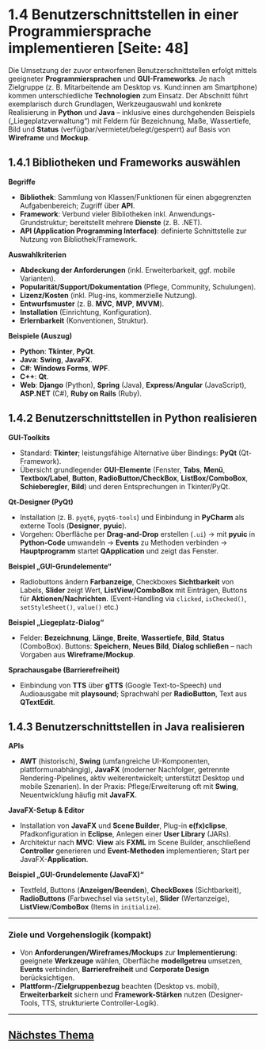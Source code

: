 # 1.4 Benutzerschnittstellen in einer Programmiersprache implementieren [Seite: 48]

Die Umsetzung der zuvor entworfenen Benutzerschnittstellen erfolgt mittels geeigneter **Programmiersprachen** und **GUI-Frameworks**. Je nach Zielgruppe (z. B. Mitarbeitende am Desktop vs. Kund:innen am Smartphone) kommen unterschiedliche **Technologien** zum Einsatz. Der Abschnitt führt exemplarisch durch Grundlagen, Werkzeugauswahl und konkrete Realisierung in **Python** und **Java** – inklusive eines durchgehenden Beispiels („Liegeplatzverwaltung“) mit Feldern für Bezeichnung, Maße, Wassertiefe, Bild und **Status** (verfügbar/vermietet/belegt/gesperrt) auf Basis von **Wireframe** und **Mockup**. 

## 1.4.1 Bibliotheken und Frameworks auswählen

**Begriffe**

* **Bibliothek**: Sammlung von Klassen/Funktionen für einen abgegrenzten Aufgabenbereich; Zugriff über **API**.
* **Framework**: Verbund vieler Bibliotheken inkl. Anwendungs-Grundstruktur; bereitstellt mehrere **Dienste** (z. B. .NET).
* **API (Application Programming Interface)**: definierte Schnittstelle zur Nutzung von Bibliothek/Framework. 

**Auswahlkriterien**

* **Abdeckung der Anforderungen** (inkl. Erweiterbarkeit, ggf. mobile Varianten).
* **Popularität/Support/Dokumentation** (Pflege, Community, Schulungen).
* **Lizenz/Kosten** (inkl. Plug-ins, kommerzielle Nutzung).
* **Entwurfsmuster** (z. B. **MVC**, **MVP**, **MVVM**).
* **Installation** (Einrichtung, Konfiguration).
* **Erlernbarkeit** (Konventionen, Struktur). 

**Beispiele (Auszug)**

* **Python**: **Tkinter**, **PyQt**.
* **Java**: **Swing**, **JavaFX**.
* **C#**: **Windows Forms**, **WPF**.
* **C++**: **Qt**.
* **Web**: **Django** (Python), **Spring** (Java), **Express**/**Angular** (JavaScript), **ASP.NET** (C#), **Ruby on Rails** (Ruby). 

## 1.4.2 Benutzerschnittstellen in **Python** realisieren

**GUI-Toolkits**

* Standard: **Tkinter**; leistungsfähige Alternative über Bindings: **PyQt** (Qt-Framework).
* Übersicht grundlegender **GUI-Elemente** (Fenster, **Tabs**, **Menü**, **Textbox/Label**, **Button**, **RadioButton/CheckBox**, **ListBox/ComboBox**, **Schieberegler**, **Bild**) und deren Entsprechungen in Tkinter/PyQt. 

**Qt-Designer (PyQt)**

* Installation (z. B. `pyqt6`, `pyqt6-tools`) und Einbindung in **PyCharm** als externe Tools (**Designer**, **pyuic**).
* Vorgehen: Oberfläche per **Drag-and-Drop** erstellen (`.ui`) → mit **pyuic** in **Python-Code** umwandeln → **Events** zu Methoden verbinden → **Hauptprogramm** startet **QApplication** und zeigt das Fenster. 

**Beispiel „GUI-Grundelemente“**

* Radiobuttons ändern **Farbanzeige**, Checkboxes **Sichtbarkeit** von Labels, **Slider** zeigt Wert, **ListView/ComboBox** mit Einträgen, Buttons für **Aktionen/Nachrichten**. (Event-Handling via `clicked`, `isChecked()`, `setStyleSheet()`, `value()` etc.) 

**Beispiel „Liegeplatz-Dialog“**

* Felder: **Bezeichnung**, **Länge**, **Breite**, **Wassertiefe**, **Bild**, **Status** (ComboBox). Buttons: **Speichern**, **Neues Bild**, **Dialog schließen** – nach Vorgaben aus **Wireframe/Mockup**. 

**Sprachausgabe (Barrierefreiheit)**

* Einbindung von **TTS** über **gTTS** (Google Text-to-Speech) und Audioausgabe mit **playsound**; Sprachwahl per **RadioButton**, Text aus **QTextEdit**. 

## 1.4.3 Benutzerschnittstellen in **Java** realisieren

**APIs**

* **AWT** (historisch), **Swing** (umfangreiche UI-Komponenten, plattformunabhängig), **JavaFX** (moderner Nachfolger, getrennte Rendering-Pipelines, aktiv weiterentwickelt; unterstützt Desktop und mobile Szenarien). In der Praxis: Pflege/Erweiterung oft mit **Swing**, Neuentwicklung häufig mit **JavaFX**. 

**JavaFX-Setup & Editor**

* Installation von **JavaFX** und **Scene Builder**, Plug-in **e(fx)clipse**, Pfadkonfiguration in **Eclipse**, Anlegen einer **User Library** (JARs).
* Architektur nach **MVC**: **View** als **FXML** im Scene Builder, anschließend **Controller** generieren und **Event-Methoden** implementieren; Start per JavaFX-**Application**. 

**Beispiel „GUI-Grundelemente (JavaFX)“**

* Textfeld, Buttons (**Anzeigen/Beenden**), **CheckBoxes** (Sichtbarkeit), **RadioButtons** (Farbwechsel via `setStyle`), **Slider** (Wertanzeige), **ListView**/**ComboBox** (Items in `initialize`). 

---

### Ziele und Vorgehenslogik (kompakt)

* Von **Anforderungen/Wireframes/Mockups** zur **Implementierung**: geeignete **Werkzeuge** wählen, Oberfläche **modellgetreu** umsetzen, **Events** verbinden, **Barrierefreiheit** und **Corporate Design** berücksichtigen.
* **Plattform-/Zielgruppenbezug** beachten (Desktop vs. mobil), **Erweiterbarkeit** sichern und **Framework-Stärken** nutzen (Designer-Tools, TTS, strukturierte Controller-Logik). 

---

## [Nächstes Thema](./1.4.1_Bibliotheken_und_Frameworks_auswaehlen.md)